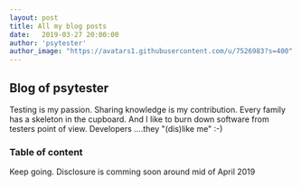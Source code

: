 ```yaml
---
layout: post
title: All my blog posts
date:   2019-03-27 20:00:00
author: 'psytester'
author_image: "https://avatars1.githubusercontent.com/u/7526983?s=400"
---
```


## Blog of psytester

Testing is my passion. Sharing knowledge is my contribution.
Every family has a skeleton in the cupboard.
And I like to burn down software from testers point of view. Developers ....they "(dis)like me" :-)

### Table of content

Keep going. Disclosure is comming soon around mid of April 2019
